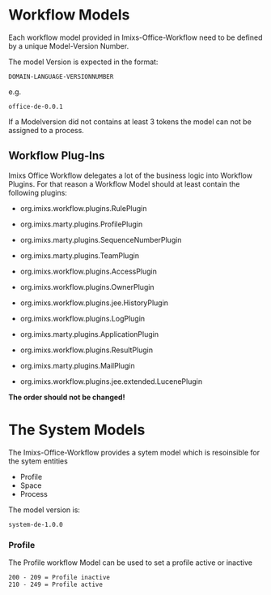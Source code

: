 # Workflow Models

Each workflow model provided in Imixs-Office-Workflow need to be defined by a unique 
Model-Version Number.

The model Version is expected in the format:

	DOMAIN-LANGUAGE-VERSIONNUMBER

e.g.

	office-de-0.0.1

If a Modelversion did not contains at least 3 tokens the model can not be assigned to a process.

## Workflow Plug-Ins
Imixs Office Workflow delegates a lot of the business logic into Workflow Plugins. 
 For that reason a Workflow Model should at least contain the following plugins:

 * org.imixs.workflow.plugins.RulePlugin

 * org.imixs.marty.plugins.ProfilePlugin

 * org.imixs.marty.plugins.SequenceNumberPlugin

 * org.imixs.marty.plugins.TeamPlugin

 * org.imixs.workflow.plugins.AccessPlugin

 * org.imixs.workflow.plugins.OwnerPlugin

 * org.imixs.workflow.plugins.jee.HistoryPlugin

 * org.imixs.workflow.plugins.LogPlugin

 * org.imixs.marty.plugins.ApplicationPlugin

 * org.imixs.workflow.plugins.ResultPlugin

 * org.imixs.marty.plugins.MailPlugin

 * org.imixs.workflow.plugins.jee.extended.LucenePlugin


**The order should not be changed!**


# The System Models

The Imixs-Office-Workflow provides a sytem model which is resoinsible for the sytem entities

* Profile
* Space
* Process

The model version is:

	system-de-1.0.0

	
	
### Profile
The Profile workflow Model can be used to set a profile active or inactive

	200 - 209 = Profile inactive
	210 - 249 = Profile active
	